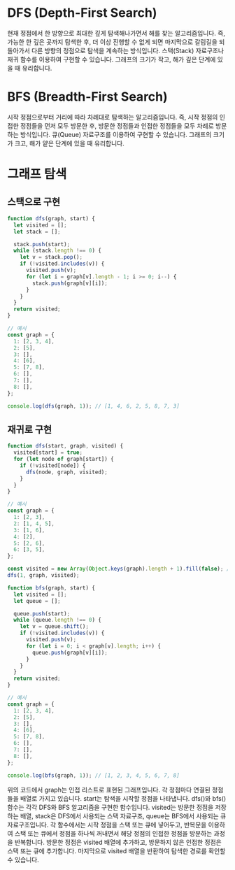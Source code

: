 # DFS (Depth-First Search)

현재 정점에서 한 방향으로 최대한 깊게 탐색해나가면서 해를 찾는 알고리즘입니다. 즉, 가능한 한 깊은 곳까지 탐색한 후, 더 이상 진행할 수 없게 되면 마지막으로 갈림길을 되돌아가서 다른 방향의 정점으로 탐색을 계속하는 방식입니다. 스택(Stack) 자료구조나 재귀 함수를 이용하여 구현할 수 있습니다. 그래프의 크기가 작고, 해가 깊은 단계에 있을 때 유리합니다.

# BFS (Breadth-First Search)

시작 정점으로부터 거리에 따라 차례대로 탐색하는 알고리즘입니다. 즉, 시작 정점의 인접한 정점들을 먼저 모두 방문한 후, 방문한 정점들과 인접한 정점들을 모두 차례로 방문하는 방식입니다. 큐(Queue) 자료구조를 이용하여 구현할 수 있습니다. 그래프의 크기가 크고, 해가 얕은 단계에 있을 때 유리합니다.

# 그래프 탐색

## 스택으로 구현

```javascript
function dfs(graph, start) {
  let visited = [];
  let stack = [];

  stack.push(start);
  while (stack.length !== 0) {
    let v = stack.pop();
    if (!visited.includes(v)) {
      visited.push(v);
      for (let i = graph[v].length - 1; i >= 0; i--) {
        stack.push(graph[v][i]);
      }
    }
  }
  return visited;
}

// 예시
const graph = {
  1: [2, 3, 4],
  2: [5],
  3: [],
  4: [6],
  5: [7, 8],
  6: [],
  7: [],
  8: [],
};

console.log(dfs(graph, 1)); // [1, 4, 6, 2, 5, 8, 7, 3]
```

## 재귀로 구현

```javascript
function dfs(start, graph, visited) {
  visited[start] = true;
  for (let node of graph[start]) {
    if (!visited[node]) {
      dfs(node, graph, visited);
    }
  }
}

// 예시
const graph = {
  1: [2, 3],
  2: [1, 4, 5],
  3: [1, 6],
  4: [2],
  5: [2, 6],
  6: [3, 5],
};

const visited = new Array(Object.keys(graph).length + 1).fill(false); // visited 배열 초기화
dfs(1, graph, visited);
```

```javascript
function bfs(graph, start) {
  let visited = [];
  let queue = [];

  queue.push(start);
  while (queue.length !== 0) {
    let v = queue.shift();
    if (!visited.includes(v)) {
      visited.push(v);
      for (let i = 0; i < graph[v].length; i++) {
        queue.push(graph[v][i]);
      }
    }
  }
  return visited;
}

// 예시
const graph = {
  1: [2, 3, 4],
  2: [5],
  3: [],
  4: [6],
  5: [7, 8],
  6: [],
  7: [],
  8: [],
};

console.log(bfs(graph, 1)); // [1, 2, 3, 4, 5, 6, 7, 8]
```

위의 코드에서 graph는 인접 리스트로 표현된 그래프입니다. 각 정점마다 연결된 정점들을 배열로 가지고 있습니다. start는 탐색을 시작할 정점을 나타냅니다. dfs()와 bfs() 함수는 각각 DFS와 BFS 알고리즘을 구현한 함수입니다. visited는 방문한 정점을 저장하는 배열, stack은 DFS에서 사용되는 스택 자료구조, queue는 BFS에서 사용되는 큐 자료구조입니다. 각 함수에서는 시작 정점을 스택 또는 큐에 넣어두고, 반복문을 이용하여 스택 또는 큐에서 정점을 하나씩 꺼내면서 해당 정점의 인접한 정점을 방문하는 과정을 반복합니다. 방문한 정점은 visited 배열에 추가하고, 방문하지 않은 인접한 정점은 스택 또는 큐에 추가합니다. 마지막으로 visited 배열을 반환하여 탐색한 경로를 확인할 수 있습니다.
